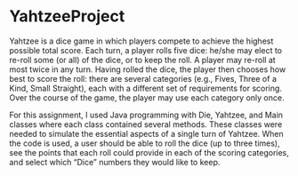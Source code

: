 # YahtzeeProject 
Yahtzee is a dice game in which players compete to achieve the highest possible total score. Each turn, a player rolls five dice: he/she may elect to re-roll some (or all) of the dice, or to keep the roll. A player may re-roll at most twice in any turn. Having rolled the dice, the player then chooses how best to score the roll: there are several categories (e.g., Fives, Three of a Kind, Small Straight), each with a different set of requirements for scoring. Over the course of the game, the player may use each category only once.

For this assignment, I used Java programming with Die, Yahtzee, and Main classes where each class contained several methods. These classes were needed to simulate the essential aspects of a single turn of Yahtzee. When the code is used, a user should be able to roll the dice (up to three times), see the points that each roll could provide in each of the scoring categories, and select which “Dice” numbers they would like to keep. 
